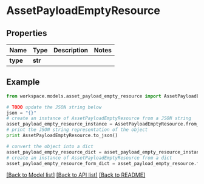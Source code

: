 # AssetPayloadEmptyResource


## Properties
Name | Type | Description | Notes
------------ | ------------- | ------------- | -------------
**type** | **str** |  | 

## Example

```python
from workspace.models.asset_payload_empty_resource import AssetPayloadEmptyResource

# TODO update the JSON string below
json = "{}"
# create an instance of AssetPayloadEmptyResource from a JSON string
asset_payload_empty_resource_instance = AssetPayloadEmptyResource.from_json(json)
# print the JSON string representation of the object
print AssetPayloadEmptyResource.to_json()

# convert the object into a dict
asset_payload_empty_resource_dict = asset_payload_empty_resource_instance.to_dict()
# create an instance of AssetPayloadEmptyResource from a dict
asset_payload_empty_resource_form_dict = asset_payload_empty_resource.from_dict(asset_payload_empty_resource_dict)
```
[[Back to Model list]](../README.md#documentation-for-models) [[Back to API list]](../README.md#documentation-for-api-endpoints) [[Back to README]](../README.md)


